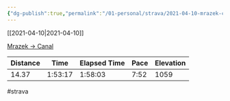 ```yaml
---
{"dg-publish":true,"permalink":"/01-personal/strava/2021-04-10-mrazek-canal/"}
---
```



[[2021-04-10\|2021-04-10]]

[Mrazek -> Canal](https://www.strava.com/activities/5105363614)

| Distance | Time    | Elapsed Time | Pace | Elevation |
| -------- | ------- | ------------ | ---- | --------- |
| 14.37    | 1:53:17 | 1:58:03      | 7:52 | 1059      |




#strava

